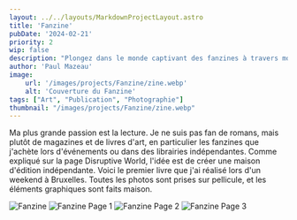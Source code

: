```yaml
---
layout: ../../layouts/MarkdownProjectLayout.astro
title: 'Fanzine'
pubDate: '2024-02-21'
priority: 2
wip: false
description: "Plongez dans le monde captivant des fanzines à travers mon premier projet dédition indépendante, une célébration de la culture artistique capturée sur pellicule lors d'un weekend à Bruxelles."
author: 'Paul Mazeau'
image:
    url: '/images/projects/Fanzine/zine.webp'
    alt: 'Couverture du Fanzine'
tags: ["Art", "Publication", "Photographie"]
thumbnail: "/images/projects/Fanzine/zine.webp"
---
```

Ma plus grande passion est la lecture. Je ne suis pas fan de romans, mais plutôt de magazines et de livres d'art, en particulier les fanzines que j'achète lors d'événements ou dans des librairies indépendantes. Comme expliqué sur la page Disruptive World, l'idée est de créer une maison d'édition indépendante. Voici le premier livre que j'ai réalisé lors d'un weekend à Bruxelles. Toutes les photos sont prises sur pellicule, et les éléments graphiques sont faits maison.

<img src="/images/projects/Fanzine/zine.webp" alt="Fanzine" class="blog-content-image"/>
<img src="/images/projects/Fanzine/zine1.webp" alt="Fanzine Page 1" class="blog-content-image"/>
<img src="/images/projects/Fanzine/zine2.webp" alt="Fanzine Page 2" class="blog-content-image"/>
<img src="/images/projects/Fanzine/zine3.webp" alt="Fanzine Page 3" class="blog-content-image"/>

